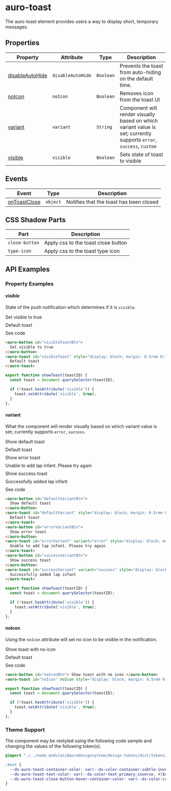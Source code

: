 <!-- AURO-GENERATED-CONTENT:START (FILE:src=./../docs/api.md) -->
<!-- The below content is automatically added from ./../docs/api.md -->

# auro-toast

The auro-toast element provides users a way to display short, temporary messages.

## Properties

| Property          | Attribute         | Type      | Description                                      |
|-------------------|-------------------|-----------|--------------------------------------------------|
| [disableAutoHide](#disableAutoHide) | `disableAutoHide` | `Boolean` | Prevents the toast from auto-hiding on the default time. |
| [noIcon](#noIcon)          | `noIcon`          | `Boolean` | Removes icon from the toast UI                   |
| [variant](#variant)         | `variant`         | `String`  | Component will render visually based on which variant value is set; currently supports `error`, `success`, `custom` |
| [visible](#visible)         | `visible`         | `Boolean` | Sets state of toast to visible                   |

## Events

| Event          | Type     | Description                             |
|----------------|----------|-----------------------------------------|
| [onToastClose](#onToastClose) | `object` | Notifies that the toast has been closed |

## CSS Shadow Parts

| Part           | Description                         |
|----------------|-------------------------------------|
| `close-button` | Apply css to the toast close button |
| `type-icon`    | Apply css to the toast type icon    |
<!-- AURO-GENERATED-CONTENT:END -->

## API Examples

### Property Examples

#### visible

State of the push notification which determines if it is `visible`.

<div class="exampleWrapper">
  <!-- AURO-GENERATED-CONTENT:START (FILE:src=./../apiExamples/visible.html) -->
  <!-- The below content is automatically added from ./../apiExamples/visible.html -->
  <auro-button id="visibleToastBtn">
    Set visible to true
  </auro-button>
  <auro-toast id="visibleToast" style="display: block; margin: 0.5rem 0;">
    Default toast
  </auro-toast>
  <!-- AURO-GENERATED-CONTENT:END -->
</div>
<auro-accordion alignRight>
  <span slot="trigger">See code</span>
<!-- AURO-GENERATED-CONTENT:START (CODE:src=./../apiExamples/visible.html) -->
<!-- The below code snippet is automatically added from ./../apiExamples/visible.html -->

```html
<auro-button id="visibleToastBtn">
  Set visible to true
</auro-button>
<auro-toast id="visibleToast" style="display: block; margin: 0.5rem 0;">
  Default toast
</auro-toast>
```
<!-- AURO-GENERATED-CONTENT:END -->
<!-- AURO-GENERATED-CONTENT:START (CODE:src=./../apiExamples/showToast.js) -->
<!-- The below code snippet is automatically added from ./../apiExamples/showToast.js -->

```js
export function showToast(toastID) {
  const toast = document.querySelector(toastID);

  if (!toast.hasAttribute('visible')) {
    toast.setAttribute('visible', true);
  }
};
```
<!-- AURO-GENERATED-CONTENT:END -->
</auro-accordion>

#### variant

What the component will render visually based on which variant value is set; currently supports `error`, `success`.

<div class="exampleWrapper">
  <!-- AURO-GENERATED-CONTENT:START (FILE:src=./../apiExamples/variant.html) -->
  <!-- The below content is automatically added from ./../apiExamples/variant.html -->
  <auro-button id="defaultVariantBtn">
    Show default toast
  </auro-button>
  <auro-toast id="defaultVariant" style="display: block; margin: 0.5rem 0;">
    Default toast
  </auro-toast>
  <auro-button id="errorVariantBtn">
    Show error toast
  </auro-button>
  <auro-toast id="errorVariant" variant="error" style="display: block; margin: 0.5rem 0;">
    Unable to add lap infant. Please try again
  </auro-toast>
  <auro-button id="successVariantBtn">
    Show success toast
  </auro-button>
  <auro-toast id="successVariant" variant="success" style="display: block; margin: 0.5rem 0;">
    Successfully added lap infant
  </auro-toast>
  <!-- AURO-GENERATED-CONTENT:END -->
</div>
<auro-accordion alignRight>
  <span slot="trigger">See code</span>
<!-- AURO-GENERATED-CONTENT:START (CODE:src=./../apiExamples/variant.html) -->
<!-- The below code snippet is automatically added from ./../apiExamples/variant.html -->

```html
<auro-button id="defaultVariantBtn">
  Show default toast
</auro-button>
<auro-toast id="defaultVariant" style="display: block; margin: 0.5rem 0;">
  Default toast
</auro-toast>
<auro-button id="errorVariantBtn">
  Show error toast
</auro-button>
<auro-toast id="errorVariant" variant="error" style="display: block; margin: 0.5rem 0;">
  Unable to add lap infant. Please try again
</auro-toast>
<auro-button id="successVariantBtn">
  Show success toast
</auro-button>
<auro-toast id="successVariant" variant="success" style="display: block; margin: 0.5rem 0;">
  Successfully added lap infant
</auro-toast>
```
<!-- AURO-GENERATED-CONTENT:END -->
<!-- AURO-GENERATED-CONTENT:START (CODE:src=./../apiExamples/showToast.js) -->
<!-- The below code snippet is automatically added from ./../apiExamples/showToast.js -->

```js
export function showToast(toastID) {
  const toast = document.querySelector(toastID);

  if (!toast.hasAttribute('visible')) {
    toast.setAttribute('visible', true);
  }
};
```
<!-- AURO-GENERATED-CONTENT:END -->
</auro-accordion>

#### noIcon

Using the `noIcon` attribute will set no icon to be visible in the notification.

<div class="exampleWrapper">
  <!-- AURO-GENERATED-CONTENT:START (FILE:src=./../apiExamples/noIcon.html) -->
  <!-- The below content is automatically added from ./../apiExamples/noIcon.html -->
  <auro-button id="noIconBtn"> Show toast with no icon </auro-button>
  <auro-toast id="noIcon" noIcon style="display: block; margin: 0.5rem 0;"> Default toast </auro-toast>
  <!-- AURO-GENERATED-CONTENT:END -->
</div>
<auro-accordion alignRight>
  <span slot="trigger">See code</span>
<!-- AURO-GENERATED-CONTENT:START (CODE:src=./../apiExamples/noIcon.html) -->
<!-- The below code snippet is automatically added from ./../apiExamples/noIcon.html -->

```html
<auro-button id="noIconBtn"> Show toast with no icon </auro-button>
<auro-toast id="noIcon" noIcon style="display: block; margin: 0.5rem 0;"> Default toast </auro-toast>
```
<!-- AURO-GENERATED-CONTENT:END -->
<!-- AURO-GENERATED-CONTENT:START (CODE:src=./../apiExamples/showToast.js) -->
<!-- The below code snippet is automatically added from ./../apiExamples/showToast.js -->

```js
export function showToast(toastID) {
  const toast = document.querySelector(toastID);

  if (!toast.hasAttribute('visible')) {
    toast.setAttribute('visible', true);
  }
};
```
<!-- AURO-GENERATED-CONTENT:END -->
</auro-accordion>

### Theme Support

The component may be restyled using the following code sample and changing the values of the following token(s).

<!-- AURO-GENERATED-CONTENT:START (CODE:src=./../src/tokens.scss) -->
<!-- The below code snippet is automatically added from ./../src/tokens.scss -->

```scss
@import "./../node_modules/@aurodesignsystem/design-tokens/dist/tokens/SCSSVariables";

:host {
  --ds-auro-toast-container-color: var(--ds-color-container-subtle-inverse, #{$ds-color-container-subtle-inverse});
  --ds-auro-toast-text-color: var(--ds-color-text-primary-inverse, #{$ds-color-text-primary-inverse});
  --ds-auro-toast-close-button-hover-container-color: var(--ds-color-container-ui-secondary-hover-default, #{$ds-color-container-ui-secondary-hover-default});
}
```
<!-- AURO-GENERATED-CONTENT:END -->
